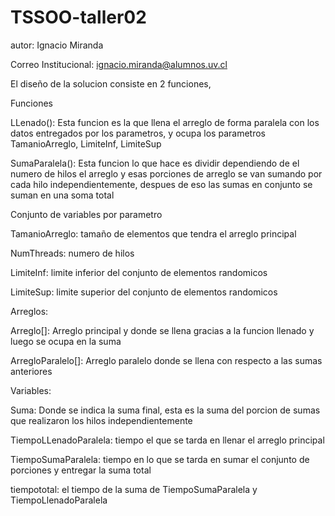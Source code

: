 # TSSOO-taller02
autor: Ignacio Miranda

Correo Institucional: ignacio.miranda@alumnos.uv.cl

El diseño de la solucion consiste en 2 funciones, 

Funciones

LLenado(): Esta funcion es la que llena el arreglo de forma paralela con los datos entregados por los parametros, y ocupa los parametros TamanioArreglo, LimiteInf, LimiteSup

SumaParalela(): Esta funcion lo que hace es dividir dependiendo de el numero de hilos el arreglo y esas porciones de arreglo se van sumando por cada hilo independientemente, despues de eso las sumas en conjunto se suman en una soma total

Conjunto de variables por parametro

TamanioArreglo: tamaño de elementos que tendra el arreglo principal

NumThreads: numero de hilos

LimiteInf: limite inferior del conjunto de elementos randomicos

LimiteSup: limite superior del conjunto de elementos randomicos

Arreglos:

Arreglo[]: Arreglo principal y donde se llena gracias a la funcion llenado y luego se ocupa en la suma

ArregloParalelo[]: Arreglo paralelo donde se llena con respecto a las sumas anteriores

Variables: 

Suma: Donde se indica la suma final, esta es la suma del porcion de sumas que realizaron los hilos independientemente

TiempoLLenadoParalela: tiempo el que se tarda en llenar el arreglo principal

TiempoSumaParalela: tiempo en lo que se tarda en sumar el conjunto de porciones y entregar la suma total

tiempototal: el tiempo de la suma de TiempoSumaParalela y TiempoLlenadoParalela

  
